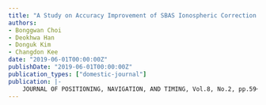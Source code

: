 ```yaml
---
title: "A Study on Accuracy Improvement of SBAS Ionospheric Correction Using Electron Density Distribution Model"
authors:
- Bonggwan Choi
- Deokhwa Han
- Donguk Kim
- Changdon Kee
date: "2019-06-01T00:00:00Z"
publishDate: "2019-06-01T00:00:00Z"
publication_types: ["domestic-journal"]
publication: |-
    JOURNAL OF POSITIONING, NAVIGATION, AND TIMING, Vol.8, No.2, pp.59~68, 2019년
---
```


